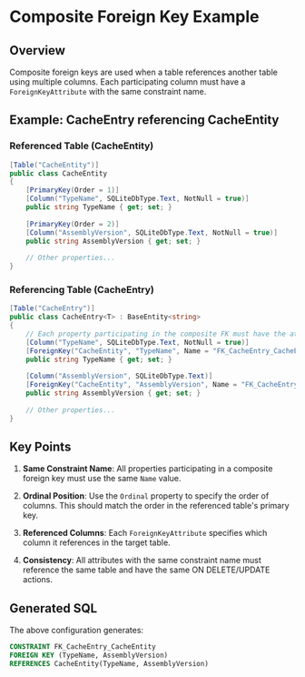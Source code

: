 # Composite Foreign Key Example

## Overview
Composite foreign keys are used when a table references another table using multiple columns. Each participating column must have a `ForeignKeyAttribute` with the same constraint name.

## Example: CacheEntry referencing CacheEntity

### Referenced Table (CacheEntity)
```csharp
[Table("CacheEntity")]
public class CacheEntity
{
    [PrimaryKey(Order = 1)]
    [Column("TypeName", SQLiteDbType.Text, NotNull = true)]
    public string TypeName { get; set; }
    
    [PrimaryKey(Order = 2)]
    [Column("AssemblyVersion", SQLiteDbType.Text, NotNull = true)]
    public string AssemblyVersion { get; set; }
    
    // Other properties...
}
```

### Referencing Table (CacheEntry)
```csharp
[Table("CacheEntry")]
public class CacheEntry<T> : BaseEntity<string>
{
    // Each property participating in the composite FK must have the attribute
    [Column("TypeName", SQLiteDbType.Text, NotNull = true)]
    [ForeignKey("CacheEntity", "TypeName", Name = "FK_CacheEntry_CacheEntity", Ordinal = 0)]
    public string TypeName { get; set; }
    
    [Column("AssemblyVersion", SQLiteDbType.Text)]
    [ForeignKey("CacheEntity", "AssemblyVersion", Name = "FK_CacheEntry_CacheEntity", Ordinal = 1)]
    public string AssemblyVersion { get; set; }
    
    // Other properties...
}
```

## Key Points

1. **Same Constraint Name**: All properties participating in a composite foreign key must use the same `Name` value.

2. **Ordinal Position**: Use the `Ordinal` property to specify the order of columns. This should match the order in the referenced table's primary key.

3. **Referenced Columns**: Each `ForeignKeyAttribute` specifies which column it references in the target table.

4. **Consistency**: All attributes with the same constraint name must reference the same table and have the same ON DELETE/UPDATE actions.

## Generated SQL

The above configuration generates:
```sql
CONSTRAINT FK_CacheEntry_CacheEntity 
FOREIGN KEY (TypeName, AssemblyVersion) 
REFERENCES CacheEntity(TypeName, AssemblyVersion)
```